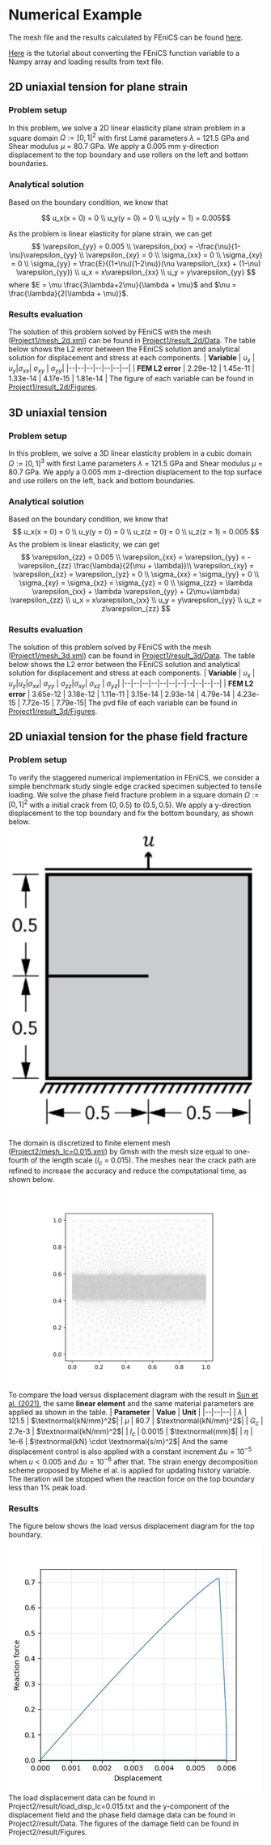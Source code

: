 # Numerical Example
The mesh file and the results calculated by FEniCS can be found [here](https://github.com/YuxiangGao0321/FEniCS_tutorial_2023/tree/main/Model_intercomparison).

[Here](https://github.com/YuxiangGao0321/FEniCS_tutorial_2023/blob/main/Tutorial/FEniCS2Numpy.md) is the tutorial about converting the FEniCS function variable to a Numpy array and loading results from text file.
## 2D uniaxial tension for plane strain
### Problem setup
In this problem, we solve a 2D linear elasticity plane strain problem in a square domain $\Omega := [0,1]^2$ with first Lamé parameters $\lambda$  = 121.5 GPa and Shear modulus $\mu$ = 80.7 GPa. We apply a 0.005 mm y-direction displacement to the top boundary and use rollers on the left and bottom boundaries.

### Analytical solution
Based on the boundary condition, we know that

$$
u_x(x = 0) = 0 \\
u_y(y = 0) = 0 \\
u_y(y = 1) = 0.005$$

As the problem is linear elasticity for plane strain, we can get
$$
\varepsilon_{yy} =  0.005 \\
\varepsilon_{xx} = -\frac{\nu}{1-\nu}\varepsilon_{yy} \\
\varepsilon_{xy} = 0 \\
\sigma_{xx} = 0 \\
\sigma_{xy} = 0 \\
\sigma_{yy} = \frac{E}{(1+\nu)(1-2\nu)}(\nu \varepsilon_{xx} + (1-\nu) \varepsilon_{yy}) \\
u_x = x\varepsilon_{xx} \\
u_y = y\varepsilon_{yy}
$$
where $E = \mu \frac{3\lambda+2\mu}{\lambda + \mu}$ and $\nu = \frac{\lambda}{2(\lambda + \mu)}$.
###  Results evaluation
The solution of this problem solved by FEniCS with the mesh ([Project1/mesh_2d.xml](https://github.com/YuxiangGao0321/FEniCS_tutorial_2023/blob/main/Model_intercomparison/Project1/mesh_2d.xml)) can be found in [Project1/result_2d/Data](https://github.com/YuxiangGao0321/FEniCS_tutorial_2023/tree/main/Model_intercomparison/Project1/result_2d/Data). The table below shows the L2 error between the FEniCS solution and analytical solution for displacement and stress at each components.
| **Variable** | $u_x$ | $u_y$|$\sigma_{xx}$| $\sigma_{xy}$ | $\sigma_{yy}$|
|--|--|--|--|--|--|--|
| **FEM L2 error** | 2.29e-12 | 1.45e-11 | 1.33e-14 | 4.17e-15 | 1.81e-14 |
The figure of each variable can be found in [Project1/result_2d/Figures](https://github.com/YuxiangGao0321/FEniCS_tutorial_2023/tree/main/Model_intercomparison/Project1/result_2d/Figures).

## 3D uniaxial tension
### Problem setup
In this problem, we solve a 3D linear elasticity problem in a cubic domain $\Omega := [0,1]^3$ with first Lamé parameters $\lambda$  = 121.5 GPa and Shear modulus $\mu$ = 80.7 GPa. We apply a 0.005 mm z-direction displacement to the top surface and use rollers on the left, back and bottom boundaries.

### Analytical solution
Based on the boundary condition, we know that
$$
u_x(x = 0) = 0 \\
u_y(y = 0) = 0 \\
u_z(z = 0) = 0 \\
u_z(z = 1) = 0.005
$$
As the problem is linear elasticity, we can get
$$
\varepsilon_{zz} =  0.005 \\
\varepsilon_{xx} = \varepsilon_{yy} =  -\varepsilon_{zz} \frac{\lambda}{2(\mu + \lambda)}\\
\varepsilon_{xy} = \varepsilon_{xz} = \varepsilon_{yz} = 0 \\
\sigma_{xx} = \sigma_{yy} = 0 \\
\sigma_{xy} = \sigma_{xz} = \sigma_{yz} = 0 \\
\sigma_{zz} = \lambda \varepsilon_{xx} + \lambda \varepsilon_{yy}  + (2\mu+\lambda) \varepsilon_{zz} \\
u_x = x\varepsilon_{xx} \\
u_y = y\varepsilon_{yy} \\
u_z = z\varepsilon_{zz}
$$
###  Results evaluation
The solution of this problem solved by FEniCS with the mesh ([Project1/mesh_3d.xml](https://github.com/YuxiangGao0321/FEniCS_tutorial_2023/blob/main/Model_intercomparison/Project1/mesh_3d.xml)) can be found in [Project1/result_3d/Data](https://github.com/YuxiangGao0321/FEniCS_tutorial_2023/tree/main/Model_intercomparison/Project1/result_3d/Data). The table below shows the L2 error between the FEniCS solution and analytical solution for displacement and stress at each components.
| **Variable** | $u_x$ | $u_y$|$u_z$|$\sigma_{xx}$| $\sigma_{yy}$ | $\sigma_{zz}$|$\sigma_{xy}$| $\sigma_{xz}$ | $\sigma_{yz}$|
|--|--|--|--|--|--|--|--|--|--|--|
| **FEM L2 error** | 3.65e-12 | 3.18e-12 | 1.11e-11 | 3.15e-14 | 2.93e-14 | 4.79e-14 | 4.23e-15 | 7.72e-15 | 7.79e-15|
The pvd file of each variable can be found in [Project1/result_3d/Figures](https://github.com/YuxiangGao0321/FEniCS_tutorial_2023/tree/main/Model_intercomparison/Project1/result_3d/Figures).

## 2D uniaxial tension for the phase field fracture
### Problem setup
To verify the staggered numerical implementation in FEniCS, we consider a simple benchmark study single edge cracked specimen subjected to tensile loading. We solve the phase field fracture problem in a square domain $\Omega := [0,1]^2$ with a initial crack from $(0,0.5)$ to $(0.5,0.5)$. We apply a y-direction displacement to the top boundary and fix the bottom boundary, as shown below.

![Schematic diagram of the specimen and the boundary conditions](https://github.com/YuxiangGao0321/FEniCS_tutorial_2023/blob/main/figs/PhaseFieldDomain.jpg?raw=true)

The domain is discretized to finite element mesh ([Project2/mesh_lc=0.015.xml](https://github.com/YuxiangGao0321/FEniCS_tutorial_2023/blob/main/Model_intercomparison/Project2/mesh_lc=0.015.xml)) by Gmsh with the mesh size equal to one-fourth of the length scale ($l_c$ = 0.015). The meshes near the crack path are refined to increase the accuracy and reduce the computational time, as shown below.

![Finite element mesh for $l_c$ = 0.015](https://github.com/YuxiangGao0321/FEniCS_tutorial_2023/blob/main/figs/mesh_lc=0.015.jpg?raw=true)

To compare the load versus displacement diagram with the result in [Sun et al. (2021)](https://www.sciencedirect.com/science/article/pii/S2352431621000626), the same **linear element** and the same material parameters are applied as shown in the table. 
| **Parameter** | **Value** | **Unit** |
|--|--|--|
| $\lambda$ | 121.5 | $\textnormal{kN/mm}^2$|
| $\mu$ | 80.7 | $\textnormal{kN/mm}^2$|
| $G_c$ | 2.7e-3 | $\textnormal{kN/mm}^2$|
| $l_c$ | 0.0015 | $\textnormal{mm}$|
| $\eta$ | 1e-6 | $\textnormal{kN} \cdot \textnormal{s/m}^2$|
And the same displacement control is also applied with a constant increment $\Delta u = 10^{-5}$ when $u<0.005$ and $\Delta u = 10^{-6}$ after that. The strain energy decomposition scheme proposed by Miehe el al. is applied for updating history variable. The iteration will be stopped when the reaction force on the top boundary less than 1% peak load.

### Results
The figure below shows the load versus displacement diagram for the top boundary.
![ the load versus displacement diagram for the top boundary](https://github.com/YuxiangGao0321/FEniCS_tutorial_2023/blob/main/figs/Load-disp%28lc=0.0015%29.jpg?raw=true)
The load displacement data can be found in Project2/result/load_disp_lc=0.015.txt and the y-component of the displacement field and the phase field damage data can be found in Project2/result/Data. The figures of the damage field can be found in Project2/result/Figures.
